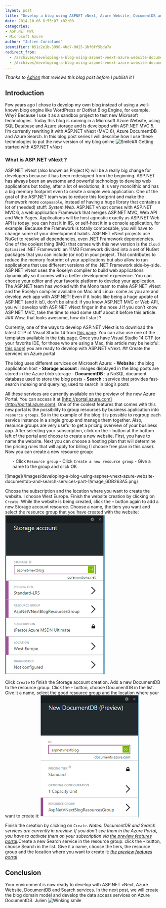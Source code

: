 ```yaml
---
layout: post
title: "Develop a blog using ASPNET vNext, Azure Website, DocumentDB and Search services - Part 1"
date: 2014-10-06 6:55:07 +02:00
categories:
- ASP.NET MVC
- Microsoft Azure
author: "Julien Corioland"
identifier: b51c2e1b-3990-4bc7-9d25-3bf0ff5bda7a
redirect_from:
  - /archives/developing-a-blog-using-aspnet-vnext-azure-website-documentdb-and-search-services-part-1
  - /Archives/developing-a-blog-using-aspnet-vnext-azure-website-documentdb-and-search-services-part-1
---
```


<em>Thanks to [Adrien](https://twitter.com/asiffermann) that reviews this blog post before I publish it !</em>

## Introduction

Few years ago I chose to develop my own blog instead of using a well-known blog engine like WordPress or DotNet Blog Engine, for example. Why? Because I use it as a sandbox project to test new Microsoft technologies.  Today this blog is running in a Microsoft Azure Website, using SQL Database and Azure storage and is developed with ASP.NET MVC 5. I’m currently rewriting it with ASP.NET vNext (MVC 6), Azure DocumentDB and Azure Search. In this blog post series I will describe how I use these technologies to put the new version of my blog online <img class="wlEmoticon wlEmoticon-smile" style="border-top-style: none; border-bottom-style: none; border-right-style: none; border-left-style: none" alt="Smile" src="https://juliencorioland.blob.core.windows.net/medias/wlEmoticon-smile_491E4570.png">## Getting started with ASP.NET vNext

### What is ASP.NET vNext ?

ASP.NET vNext (also known as Project K) will be a really big change for developers because it has been redesigned from the beginning.  ASP.NET has always been an awesome and powerful technology to develop web applications but today, after a lot of evolutions, it is very monolithic and has a big memory footprint even to create a simple web application. One of the goal of the ASP.NET team was to reduce this footprint and make the framework more `composable`, instead of having a huge library that contains a lot of (needed) stuff: <i>System.Web</i>.  ASP.NET vNext comes with ASP.NET MVC 6, a web application Framework that merges ASP.NET MVC, Web API and Web Pages. Applications will be host agnostic exactly as ASP.NET Web API is today: you can host it in IIS, or self-host it in a console application, for example.  Because the Framework is totally composable, you will have to change some of your development habits. ASP.NET vNext projects use NuGet to resolve all dependencies, even .NET Framework dependencies. One of the coolest thing (IMO) that comes with this new version is the `Cloud Optimized` .NET Framework: an 11MB Framework divided into a set of NuGet packages that you can include (or not) in your project. That contributes to reduce the memory footprint of your applications but also allow to run applications that use different versions of the .NET Framework side-by-side.  ASP.NET vNext uses the Roselyn compiler to build web applications dynamically so it comes with a better development experience. You can choose your editor and your favorite platform to develop your application. The ASP.NET team has worked with the Mono team to make ASP.NET vNext and the Roselyn compiler available on Mac and Linux: come as you are and develop web app with ASP.NET!  Even if it looks like being a huge update of ASP.NET (and it is!), don’t be afraid: if you know ASP.NET MVC or Web API, you will develop with ASP.NET vNext finger in the nose J If you don’t know ASP.NET MVC, take the time to read some stuff about it before this article.  ### Wow, that looks awesome, how do I start ?

Currently, one of the ways to develop ASP.NET vNext is to download the latest CTP of Visual Studio 14 from [this page](http://www.visualstudio.com/en-us/downloads/visual-studio-14-ctp-vs.aspx). You can also use one of the templates available in the [this page](http://www.visualstudio.com/en-us/downloads/visual-studio-14-ctp-vs.aspx).  Once you have Visual Studio 14 CTP (or your favorite IDE, for those who are using a Mac, this article may be helpful: [this page](http://www.visualstudio.com/en-us/downloads/visual-studio-14-ctp-vs.aspx)) you are ready to develop with ASP.NET vNext.  ## Create the services on Azure portal

The blog uses different services on Microsoft Azure:   - <b>Website</b> : the blog application host  - <b>Storage account</b> : images displayed in the blog posts are stored in the Azure blob storage  - <b>DocumentDB</b> : a NoSQL document database used to store the blog posts  - <b>Search</b> : service that provides fast-search indexing and querying, used to search in blog’s posts

All these services are currently available on the preview of the new Azure Portal. You can access it at [http://portal.azure.com](http://portal.azure.com). One of the coolest features that comes with this new portal is the possibility to group resources by business application into `resource groups`. So in the example of the blog it is possible to regroup each service instance in a single group and manage them together. Also, resource groups are very useful to get a pricing overview of your business app.  After selecting your subscription, click on the `+` button at the bottom left of the portal and choose to create a new website. First, you have to name the website. Next you can choose a hosting plan that will determine the pricing rules that will apply for billing (I choose free plan in this case).  Now you can create a new resource group:  <ol> - Click `Resource group`  - Click `Create a new resource group`  - Give a name to the group and click OK
</ol> ![image](/images/developing-a-blog-using-aspnet-vnext-azure-website-documentdb-and-search-services-part-1/image_6DB263A5.png)

Choose the subscription and the location where you want to create the website. I choose West Europe.  Finish the website creation by clicking on `Create`.  While the website is being created, click the `+` button again to add a new Storage account resource. Choose a name, the tiers you want and select the resource group that you have created with the website:  ![image](/images/developing-a-blog-using-aspnet-vnext-azure-website-documentdb-and-search-services-part-1/image_68CFAFE9.png)

Click `Create` to finish the Storage account creation.  Add a new DocumentDB to the resource group. Click the `+` button, choose DocumentDB in the list. Give it a name, select the good resource group and the location where your want to create it:  ![image](/images/developing-a-blog-using-aspnet-vnext-azure-website-documentdb-and-search-services-part-1/image_3D1EE5ED.png)

Finish the creation by clicking on `Create`.  <i>Notes: DocumentDB and Search services are currently in preview. If you don’t see them in the Azure Portal, you have to activate them on your subscription via </i>[<i>the preview features portal</i>](http://azure.microsoft.com/en-us/services/preview/)<i>.</i>Create a new Search service in the resource group: click the `+` button, choose Search in the list. Give it a name, choose the tiers, the resource group and the location where you want to create it:  [<i>the preview features portal</i>](http://azure.microsoft.com/en-us/services/preview/)

## Conclusion

Your environment is now ready to develop with ASP.NET vNext, Azure Website, DocumentDB and Search services.  In the next post, we will create the blog domain model and develop the data access services on Azure DocumentDB.  Julien <img class="wlEmoticon wlEmoticon-winkingsmile" style="border-top-style: none; border-bottom-style: none; border-right-style: none; border-left-style: none" alt="Winking smile" src="https://juliencorioland.blob.core.windows.net/medias/wlEmoticon-winkingsmile_57EB0BF9.png">


